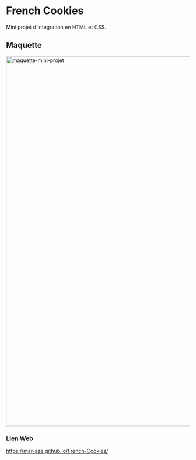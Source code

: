 # French Cookies #

Mini projet d'intégration en HTML et CSS.

## Maquette ##

<img width="1011" alt="maquette-mini-projet" src="https://user-images.githubusercontent.com/97227237/187488307-09e9c8b4-b2c1-4176-bc4c-1c28c6961fa3.png">


### Lien Web ###

https://mar-aze.github.io/French-Cookies/